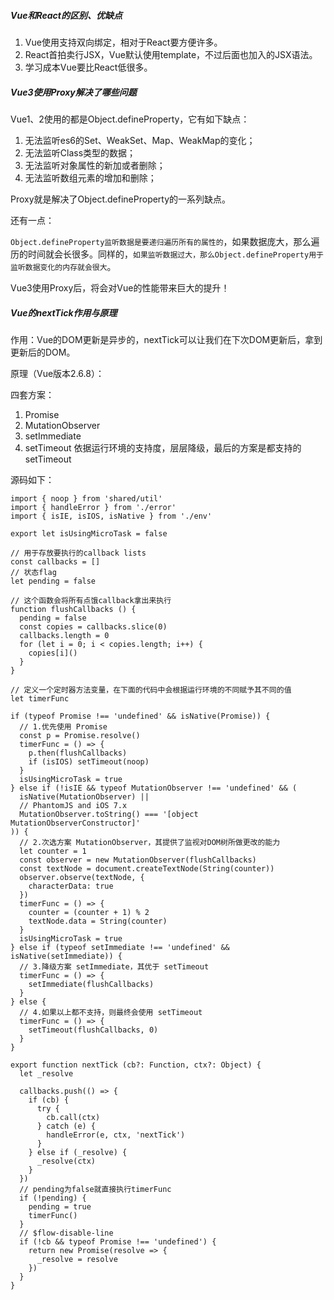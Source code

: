 
##### Vue和React的区别、优缺点
1. Vue使用支持双向绑定，相对于React要方便许多。
2. React首拍卖行JSX，Vue默认使用template，不过后面也加入的JSX语法。
3. 学习成本Vue要比React低很多。



##### Vue3使用Proxy解决了哪些问题
Vue1、2使用的都是Object.defineProperty，它有如下缺点：
1. 无法监听es6的Set、WeakSet、Map、WeakMap的变化；
2. 无法监听Class类型的数据；
3. 无法监听对象属性的新加或者删除；
4. 无法监听数组元素的增加和删除；

Proxy就是解决了Object.defineProperty的一系列缺点。

还有一点：

`Object.defineProperty监听数据是要递归遍历所有的属性的`，如果数据庞大，那么遍历的时间就会长很多。同样的，`如果监听数据过大，那么Object.defineProperty用于监听数据变化的内存就会很大`。

Vue3使用Proxy后，将会对Vue的性能带来巨大的提升！



##### Vue的nextTick作用与原理
作用：Vue的DOM更新是异步的，nextTick可以让我们在下次DOM更新后，拿到更新后的DOM。

原理（Vue版本2.6.8）： 

四套方案：
1. Promise
2. MutationObserver
3. setImmediate
4. setTimeout
依据运行环境的支持度，层层降级，最后的方案是都支持的 setTimeout

源码如下：
```
import { noop } from 'shared/util'
import { handleError } from './error'
import { isIE, isIOS, isNative } from './env'

export let isUsingMicroTask = false

// 用于存放要执行的callback lists
const callbacks = []
// 状态flag
let pending = false

// 这个函数会将所有点饿callback拿出来执行
function flushCallbacks () {
  pending = false
  const copies = callbacks.slice(0)
  callbacks.length = 0
  for (let i = 0; i < copies.length; i++) {
    copies[i]()
  }
}

// 定义一个定时器方法变量，在下面的代码中会根据运行环境的不同赋予其不同的值
let timerFunc

if (typeof Promise !== 'undefined' && isNative(Promise)) {
  // 1.优先使用 Promise
  const p = Promise.resolve()
  timerFunc = () => {
    p.then(flushCallbacks)
    if (isIOS) setTimeout(noop)
  }
  isUsingMicroTask = true
} else if (!isIE && typeof MutationObserver !== 'undefined' && (
  isNative(MutationObserver) ||
  // PhantomJS and iOS 7.x
  MutationObserver.toString() === '[object MutationObserverConstructor]'
)) {
  // 2.次选方案 MutationObserver，其提供了监视对DOM树所做更改的能力
  let counter = 1
  const observer = new MutationObserver(flushCallbacks)
  const textNode = document.createTextNode(String(counter))
  observer.observe(textNode, {
    characterData: true
  })
  timerFunc = () => {
    counter = (counter + 1) % 2
    textNode.data = String(counter)
  }
  isUsingMicroTask = true
} else if (typeof setImmediate !== 'undefined' && isNative(setImmediate)) {
  // 3.降级方案 setImmediate，其优于 setTimeout
  timerFunc = () => {
    setImmediate(flushCallbacks)
  }
} else {
  // 4.如果以上都不支持，则最终会使用 setTimeout
  timerFunc = () => {
    setTimeout(flushCallbacks, 0)
  }
}

export function nextTick (cb?: Function, ctx?: Object) {
  let _resolve
  
  callbacks.push(() => {
    if (cb) {
      try {
        cb.call(ctx)
      } catch (e) {
        handleError(e, ctx, 'nextTick')
      }
    } else if (_resolve) {
      _resolve(ctx)
    }
  })
  // pending为false就直接执行timerFunc
  if (!pending) {
    pending = true
    timerFunc()
  }
  // $flow-disable-line
  if (!cb && typeof Promise !== 'undefined') {
    return new Promise(resolve => {
      _resolve = resolve
    })
  }
}

```
